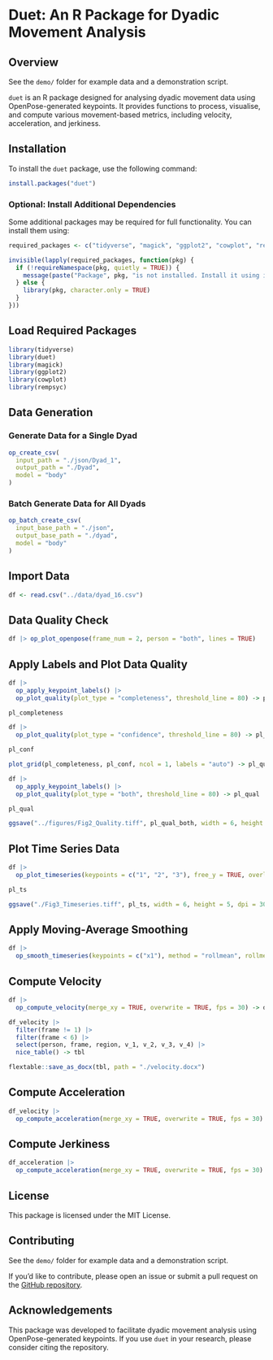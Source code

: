 # Duet: An R Package for Dyadic Movement Analysis

## Overview

See the `demo/` folder for example data and a demonstration script.

`duet` is an R package designed for analysing dyadic movement data using OpenPose-generated keypoints. It provides functions to process, visualise, and compute various movement-based metrics, including velocity, acceleration, and jerkiness.

## Installation

To install the `duet` package, use the following command:

```r
install.packages("duet")
```

### Optional: Install Additional Dependencies

Some additional packages may be required for full functionality. You can install them using:

```r
required_packages <- c("tidyverse", "magick", "ggplot2", "cowplot", "rempsyc")

invisible(lapply(required_packages, function(pkg) {
  if (!requireNamespace(pkg, quietly = TRUE)) {
    message(paste("Package", pkg, "is not installed. Install it using install.packages('", pkg, "')", sep = ""))
  } else {
    library(pkg, character.only = TRUE)
  }
}))
```

## Load Required Packages

```r
library(tidyverse)
library(duet)
library(magick)
library(ggplot2)
library(cowplot)
library(rempsyc)
```

## Data Generation

### Generate Data for a Single Dyad

```r
op_create_csv(
  input_path = "./json/Dyad_1",
  output_path = "./Dyad",
  model = "body"
)
```

### Batch Generate Data for All Dyads

```r
op_batch_create_csv(
  input_base_path = "./json",
  output_base_path = "./dyad",
  model = "body"
)
```

## Import Data

```r
df <- read.csv("../data/dyad_16.csv")
```

## Data Quality Check

```r
df |> op_plot_openpose(frame_num = 2, person = "both", lines = TRUE)
```

## Apply Labels and Plot Data Quality

```r
df |>
  op_apply_keypoint_labels() |>
  op_plot_quality(plot_type = "completeness", threshold_line = 80) -> pl_completeness

pl_completeness

df |>
  op_plot_quality(plot_type = "confidence", threshold_line = 80) -> pl_conf

pl_conf

plot_grid(pl_completeness, pl_conf, ncol = 1, labels = "auto") -> pl_qual_both

df |>
  op_apply_keypoint_labels() |>
  op_plot_quality(plot_type = "both", threshold_line = 80) -> pl_qual

pl_qual

ggsave("../figures/Fig2_Quality.tiff", pl_qual_both, width = 6, height = 5, dpi = 300)
```

## Plot Time Series Data

```r
df |>
  op_plot_timeseries(keypoints = c("1", "2", "3"), free_y = TRUE, overlay = TRUE, person = "both", max_facets = 20) -> pl_ts

pl_ts

ggsave("./Fig3_Timeseries.tiff", pl_ts, width = 6, height = 5, dpi = 300)
```

## Apply Moving-Average Smoothing

```r
df |>
  op_smooth_timeseries(keypoints = c("x1"), method = "rollmean", rollmean_width = 100, plot = TRUE, side = "right")
```

## Compute Velocity

```r
df |>
  op_compute_velocity(merge_xy = TRUE, overwrite = TRUE, fps = 30) -> df_velocity

df_velocity |>
  filter(frame != 1) |>
  filter(frame < 6) |>
  select(person, frame, region, v_1, v_2, v_3, v_4) |>
  nice_table() -> tbl

flextable::save_as_docx(tbl, path = "./velocity.docx")
```

## Compute Acceleration

```r
df_velocity |>
  op_compute_acceleration(merge_xy = TRUE, overwrite = TRUE, fps = 30) -> df_acceleration
```

## Compute Jerkiness

```r
df_acceleration |>
  op_compute_acceleration(merge_xy = TRUE, overwrite = TRUE, fps = 30) -> df_jerkiness
```

## License

This package is licensed under the MIT License.

## Contributing

See the `demo/` folder for example data and a demonstration script.

If you’d like to contribute, please open an issue or submit a pull request on the [GitHub repository](https://github.com/ThemisEfth/duet).

## Acknowledgements

This package was developed to facilitate dyadic movement analysis using OpenPose-generated keypoints. If you use `duet` in your research, please consider citing the repository.

